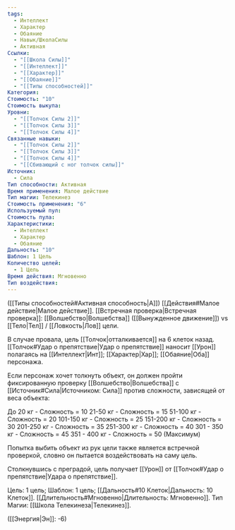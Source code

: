```yaml
---
tags:
  - Интеллект
  - Характер
  - Обаяние
  - Навык/ШколаСилы
  - Активная
Ссылки:
  - "[[Школа Силы]]"
  - "[[Интеллект]]"
  - "[[Характер]]"
  - "[[Обаяние]]"
  - "[[Типы способностей]]"
Категория: 
Стоимость: "10"
Стоимость выкупа: 
Уровни:
  - "[[Толчок Силы 2]]"
  - "[[Толчок Силы 3]]"
  - "[[Толчок Силы 4]]"
Связанные навыки:
  - "[[Толчок Силы 2]]"
  - "[[Толчок Силы 3]]"
  - "[[Толчок Силы 4]]"
  - "[[Сбивающий с ног толчок силы]]"
Источник:
  - Сила
Тип способности: Активная
Время применения: Малое действие
Тип магии: Телекинез
Стоимость применения: "6"
Используемый пул: 
Стоимость пула: 
Характеристики:
  - Интеллект
  - Характер
  - Обаяние
Дальность: "10"
Шаблон: 1 Цель
Количество целей:
  - 1 Цель
Время действия: Мгновенно
Тип воздействия:
---
```

([[Типы способностей#Активная способность|А]]) [[Действия#Малое действие|Малое действие]]. [[Встречная проверка|Встречная проверка]]: [[Волшебство|Волшебства]] ([[Вынужденное движение]]) vs [[Тело|Тел]] / [[Ловкость|Лов]] цели. 

В случае провала, цель [[Толчок|отталкивается]] на 6 клеток назад. [[Толчок#Удар о препятствие|Удар о препятствие]] наносит [[Урон]] полагаясь на [[Интеллект|Инт]]; [[Характер|Хар]]; [[Обаяние|Оба]] персонажа.

Если персонаж хочет толкнуть объект, он должен пройти фиксированную проверку [[Волшебство|Волшебства]] с [[Источник#Сила|Источником: Сила]] против сложности, зависящей от веса объекта:

До 20 кг - Сложность = 10
21-50 кг - Сложность = 15
51-100 кг - Сложность = 20
101-150 кг - Сложность = 25
151-200 кг - Сложность = 30
201-250 кг - Сложность = 35
251-300 кг - Сложность = 40
301 - 350 кг - Сложность = 45
351 - 400 кг - Сложность = 50 (Максимум)

Попытка выбить объект из рук цели также является встречной проверкой, словно он пытается воздействовать на саму цель. 

Столкнувшись с преградой, цель получает [[Урон]] от [[Толчок#Удар о препятствие|Удара о препятствие]]. 

Цель: 1 цель; Шаблон: 1 цель; [[Дальность#10 Клеток|Дальность: 10 Клеток]]. [[Длительность#Мгновенно|Длительность: Мгновенно]]. Тип Магии: [[Школа Телекинеза|Телекинез]]. 

([[Энергия|Эн]]: -6)


